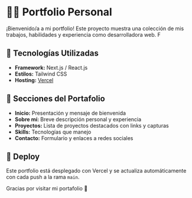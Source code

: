 # 🧑‍💻 Portfolio Personal

¡Bienvenido/a a mi portfolio! Este proyecto muestra una colección de mis trabajos, habilidades y experiencia como desarrolladora web. F

## 🚀 Tecnologías Utilizadas

- **Framework:** Next.js / React.js
- **Estilos:** Tailwind CSS
- **Hosting:** [Vercel](https://vercel.com/)

## 📸 Secciones del Portafolio

- **Inicio:** Presentación y mensaje de bienvenida
- **Sobre mí:** Breve descripción personal y experiencia
- **Proyectos:** Lista de proyectos destacados con links y capturas
- **Skills:** Tecnologías que manejo
- **Contacto:** Formulario y enlaces a redes sociales

## 📲 Deploy

Este portfolio está desplegado con Vercel y se actualiza automáticamente con cada push a la rama `main`.

Gracias por visitar mi portafolio 🙌
